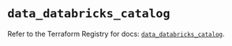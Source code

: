# `data_databricks_catalog`

Refer to the Terraform Registry for docs: [`data_databricks_catalog`](https://registry.terraform.io/providers/databricks/databricks/1.54.0/docs/data-sources/catalog).
